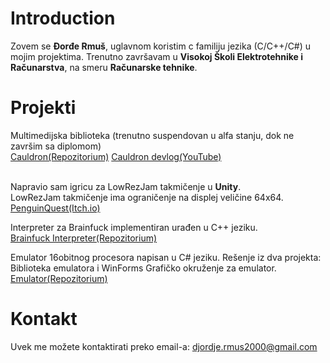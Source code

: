 # Introduction<br/>
Zovem se **Đorđe Rmuš**, uglavnom koristim c familiju jezika (C/C++/C#) u mojim projektima. Trenutno završavam u **Visokoj Školi Elektrotehnike i Računarstva**, na smeru **Računarske tehnike**.
# Projekti<br/>
Multimedijska biblioteka (trenutno suspendovan u alfa stanju, dok ne završim sa diplomom)<br/>
[Cauldron(Repozitorium)](https://github.com/djordjermus/Cauldron)
[Cauldron devlog(YouTube)](https://www.youtube.com/playlist?list=PLVgq-T35xBASb_XwtzSRuessCG5BU2ZE2)<br/><br/>

Napravio sam igricu za LowRezJam takmičenje u **Unity**.<br/>
LowRezJam takmičenje ima ograničenje na displej veličine 64x64.<br/>
[PenguinQuest(Itch.io)](https://djordjermus.itch.io/penguin-quest)<br/>

Interpreter za Brainfuck implementiran urađen u C++ jeziku.<br/>
[Brainfuck Interpreter(Repozitorium)](https://github.com/djordjermus/BFInterpreter)

Emulator 16obitnog procesora napisan u C# jeziku. Rešenje iz dva projekta: Biblioteka emulatora i WinForms Grafičko okruženje za emulator.<br/>
[Emulator(Repozitorium)](https://github.com/djordjermus/Emulator)

# Kontakt<br/>
Uvek me možete kontaktirati preko email-a: djordje.rmus2000@gmail.com
